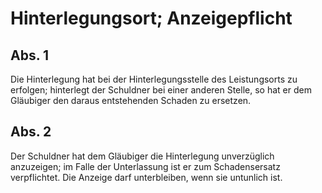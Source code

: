 # Hinterlegungsort; Anzeigepflicht



## Abs. 1

 Die Hinterlegung hat bei der Hinterlegungsstelle des Leistungsorts zu erfolgen; hinterlegt der Schuldner bei einer anderen Stelle, so hat er dem Gläubiger den daraus entstehenden Schaden zu ersetzen.

## Abs. 2

 Der Schuldner hat dem Gläubiger die Hinterlegung unverzüglich anzuzeigen; im Falle der Unterlassung ist er zum Schadensersatz verpflichtet. Die Anzeige darf unterbleiben, wenn sie untunlich ist. 

